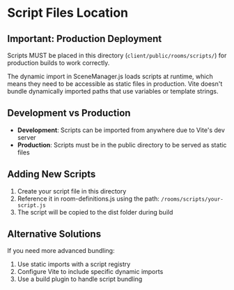 # Script Files Location

## Important: Production Deployment

Scripts MUST be placed in this directory (`client/public/rooms/scripts/`) for production builds to work correctly.

The dynamic import in SceneManager.js loads scripts at runtime, which means they need to be accessible as static files in production. Vite doesn't bundle dynamically imported paths that use variables or template strings.

## Development vs Production

- **Development**: Scripts can be imported from anywhere due to Vite's dev server
- **Production**: Scripts must be in the public directory to be served as static files

## Adding New Scripts

1. Create your script file in this directory
2. Reference it in room-definitions.js using the path: `/rooms/scripts/your-script.js`
3. The script will be copied to the dist folder during build

## Alternative Solutions

If you need more advanced bundling:
1. Use static imports with a script registry
2. Configure Vite to include specific dynamic imports
3. Use a build plugin to handle script bundling